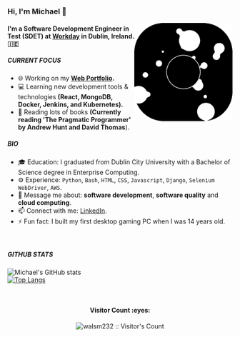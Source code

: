 ### Hi, I'm Michael 👋
<img align='right' src="giphy.gif" width="220">

#### I'm a Software Development Engineer in Test (SDET) at [Workday](https://www.workday.com/) in Dublin, Ireland. 🇮🇪

##### CURRENT FOCUS

- 🌐  Working on my <b> [Web Portfolio](https://www.michaelwalsh-portfolio.com/). </b>
- 💻  Learning new development tools & technologies <b> (React, MongoDB, Docker, Jenkins, and Kubernetes). </b>
- 📖  Reading lots of books <b>(Currently reading 'The Pragmatic Programmer' by Andrew Hunt and David Thomas</b>).

##### BIO

- 🎓  Education: I graduated from Dublin City University with a Bachelor of Science degree in Enterprise Computing.
- ⚙️  Experience: `Python`, `Bash`, `HTML`, `CSS`, `Javascript`, `Django`, `Selenium WebDriver`, `AWS`.
- 💬  Message me about: **software development**, **software quality** and **cloud computing**.
- 📫  Connect with me: [LinkedIn](https://www.linkedin.com/in/michael-walsh-it/).
- ⚡️  Fun fact: I built my first desktop gaming PC when I was 14 years old.

<br>

##### GITHUB STATS
![Michael's GitHub stats](https://github-readme-stats.vercel.app/api?username=walsm232&show_icons=true)<br/>
[![Top Langs](https://github-readme-stats.vercel.app/api/top-langs/?username=walsm232&layout=compact)](https://github.com/walsm232/github-readme-stats)

<br>
<h4 align="center">Visitor Count :eyes:</h4>
<p align="center"><img src="https://profile-counter.glitch.me/{walsm232}/count.svg" alt="walsm232 :: Visitor's Count" /></p>
